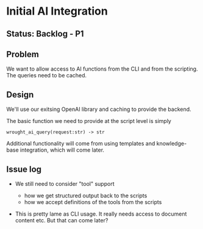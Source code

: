 # Initial AI Integration

## Status: Backlog - P1

## Problem 

We want to allow access to AI functions from the CLI and from the scripting.
The queries need to be cached.

## Design

We'll use our exitsing OpenAI library and caching to provide the backend.

The basic function we need to provide at the script level is simply 

```
wrought_ai_query(request:str) -> str
```

Additional functionality will come from using templates and knowledge-base integration, which will come later.


## Issue log

* We still need to consider "tool" support 
    - how we get structured output back to the scripts
    - how we accept definitions of the tools from the scripts

* This is pretty lame as CLI usage. It really needs access to document content etc. But that can come later?

